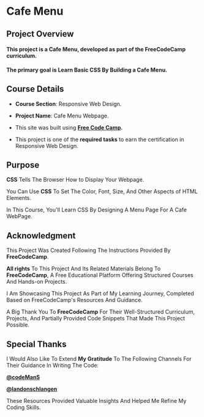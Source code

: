 # **Cafe Menu**

## **Project Overview**

#### This project is a **Cafe Menu**, developed as part of the FreeCodeCamp curriculum. 

#### The primary goal is Learn Basic CSS By Building a Cafe Menu.

## **Course Details**

+ **Course Section**: Responsive Web Design.
  
+ **Project Name**: Cafe Menu Webpage.
  
+ This site was built using **[Free Code Camp](https://www.freecodecamp.org/).**
  
+ This project is one of the **required tasks** to earn the certification in Responsive Web Design.

## **Purpose**

**CSS** Tells The Browser How to Display Your Webpage. 

You Can Use **CSS** To Set The Color, Font, Size, And Other Aspects of HTML Elements.

In This Course, You'll Learn CSS By Designing A Menu Page For A Cafe WebPage.

## **Acknowledgment**

This Project Was Created Following The Instructions Provided By **FreeCodeCamp**.

**All rights** To This Project And Its Related Materials Belong To **FreeCodeCamp**, A Free Educational Platform Offering Structured Courses And Hands-on Projects.

I Am Showcasing This Project As Part of My Learning Journey, Completed Based on FreeCodeCamp's Resources And Guidance.

A Big Thank You To **FreeCodeCamp** For Their Well-Structured Curriculum, Projects, And Partially Provided Code Snippets That Made This Project Possible.

## **Special Thanks**

I Would Also Like To Extend **My Gratitude** To The Following Channels For Their Guidance In Writing The Code:

**[@codeManS](https://www.youtube.com/@codeManS)**

**[@landonschlangen](https://www.youtube.com/@landonschlangen)**

These Resources Provided Valuable Insights And Helped Me Refine My Coding Skills.

